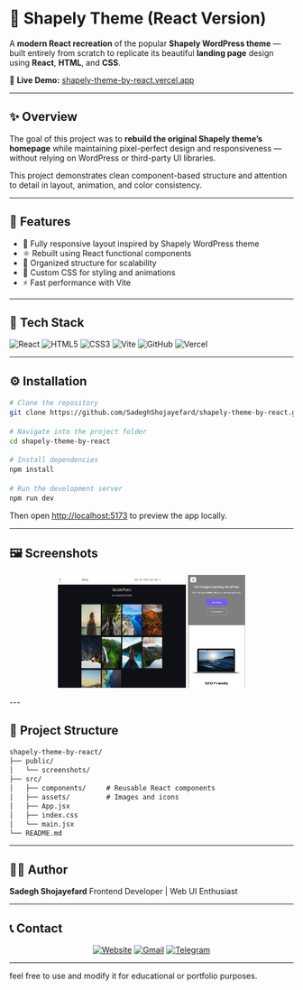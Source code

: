 # 🌸 Shapely Theme (React Version)

A **modern React recreation** of the popular **Shapely WordPress theme** — built entirely from scratch to replicate its beautiful **landing page** design using **React**, **HTML**, and **CSS**.

🔗 **Live Demo:** [shapely-theme-by-react.vercel.app](https://shapely-theme-by-react.vercel.app/)

---

## ✨ Overview

The goal of this project was to **rebuild the original Shapely theme’s homepage** while maintaining pixel-perfect design and responsiveness — without relying on WordPress or third-party UI libraries.

This project demonstrates clean component-based structure and attention to detail in layout, animation, and color consistency.

---

## 🚀 Features

* 🎨 Fully responsive layout inspired by Shapely WordPress theme
* ⚛️ Rebuilt using React functional components
* 🧱 Organized structure for scalability
* 💅 Custom CSS for styling and animations
* ⚡ Fast performance with Vite

---

## 🧠 Tech Stack

![React](https://img.shields.io/badge/React-20232A?style=flat\&logo=react\&logoColor=61DAFB)
![HTML5](https://img.shields.io/badge/HTML5-E34F26?style=flat\&logo=html5\&logoColor=white)
![CSS3](https://img.shields.io/badge/CSS3-1572B6?style=flat\&logo=css3\&logoColor=white)
![Vite](https://img.shields.io/badge/Vite-646CFF?style=flat\&logo=vite\&logoColor=white)
![GitHub](https://img.shields.io/badge/GitHub-181717?style=flat\&logo=github\&logoColor=white)
![Vercel](https://img.shields.io/badge/Deployed_on-Vercel-black?style=flat\&logo=vercel)

---

## ⚙️ Installation

```bash
# Clone the repository
git clone https://github.com/SadeghShojayefard/shapely-theme-by-react.git

# Navigate into the project folder
cd shapely-theme-by-react

# Install dependencies
npm install

# Run the development server
npm run dev
```

Then open [http://localhost:5173](http://localhost:5173) to preview the app locally.

---

## 🖼️ Screenshots

<p align="center">
  <img src="public/screenshot-1.jpg" width="45%" height="200px" />
  <img src="public/screenshot-2.jpg" width="20%" height="200px"/>
</p>
---

## 🧩 Project Structure

```
shapely-theme-by-react/
├── public/
│   └── screenshots/
├── src/
│   ├── components/     # Reusable React components
│   ├── assets/         # Images and icons
│   ├── App.jsx
│   ├── index.css
│   └── main.jsx
└── README.md
```

---

## 🧑‍💻 Author

**Sadegh Shojayefard**
Frontend Developer | Web UI Enthusiast

---

## 📞 Contact

<div align="center">

[![Website](https://img.shields.io/badge/Website-sadegh--shojayefard.vercel.app-4285F4?style=flat\&logo=google-chrome\&logoColor=white)](https://sadegh-shojayee-fard.vercel.app/)
[![Gmail](https://img.shields.io/badge/Gmail-sadegh.shojayefar@gmail.com-D14836?style=flat\&logo=gmail\&logoColor=white)](mailto:sadegh.shojayefar@gmail.com)
[![Telegram](https://img.shields.io/badge/telegram-@link_lover1-4285F4?style=flat&logo=telegram)](https://t.me/link_lover1)

</div>

---
feel free to use and modify it for educational or portfolio purposes.
